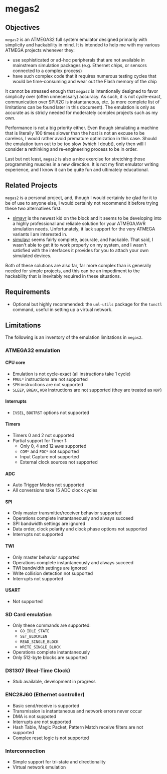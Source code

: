 megas2
======


Objectives
----------

`megas2` is an ATMEGA32 full system emulator designed primarily with simplicity
and hackability in mind. It is intended to help me with my various ATMEGA
projects whenever they:

* use sophisticated or ad-hoc peripherals that are not available in mainstream
  simulation packages (e.g. Ethernet chips, or sensors connected to a complex
  process)
* have such complex code that it requires numerous testing cycles that would be
  time-consuming and wear out the Flash memory of the chip

It cannot be stressed enough that `megas2` is intentionally designed to favor
simplicity over (often unnecessary) accuracy. As such, it is not cycle-exact,
communication over SPI/I2C is instantaneous, etc. (a more complete list of
limitations can be found later in this document). The emulation is only as
accurate as is stricly needed for moderately complex projects such as my own.

Performance is not a big priority either. Even though simulating a machine
that is literally 100 times slower than the host is not an excuse to be
careless, I would rather avoid premature optimization in this case. Should the
emulation turn out to be too slow (which I doubt), only then will I consider a
rethinking and re-engineering process to be in order.

Last but not least, `megas2` is also a nice exercise for stretching those
programming muscles in a new direction. It is not my first emulator writing
experience, and I know it can be quite fun and ultimately educational.


Related Projects
----------------

`megas2` is a personal project, and, though I would certainly be glad for it
to be of use to anyone else, I would certainly not recommend it before trying
these two alternatives first:

* [simavr](http://gitorious.org/simavr) is the newest kid on the block and it
  seems to be developing into a highly professional and reliable solution for
  your ATMEGA/AVR simulation needs. Unfortunately, it lack support for the very
  ATMEGA variants I am interested in.
* [simulavr](http://savannah.nongnu.org/projects/simulavr) seems fairly
  complete, accurate, and hackable. That said, I wasn't able to get it to work
  properly on my system, and I wasn't satisfied with the interfaces it provides
  for you to attach your own simulated devices.

Both of these solutions are also far, far more complex than is generally needed
for simple projects, and this can be an impediment to the hackability that is
inevitably required in these situations.


Requirements
------------

* Optional but highly recommended: the `uml-utils` package for the `tunctl`
  command, useful in setting up a virtual network.


Limitations
-----------

The following is an inventory of the emulation limitations in `megas2`.

### ATMEGA32 emulation

#### CPU core

* Emulation is not cycle-exact (all instructions take 1 cycle)
* `FMUL*` instructions are not supported
* `SPM` instructions are not supported
* `SLEEP`, `BREAK`, `WDR` instructions are not supported (they are treated as `NOP`)

#### Interrupts

* `IVSEL`, `BOOTRST` options not supported

#### Timers

* Timers 0 and 2 not supported
* Partial support for Timer 1:
    * Only 0, 4 and 12 `WGM`s supported
    * `COM*` and `FOC*` not supported
    * Input Capture not supported
    * External clock sources not supported

#### ADC

* Auto Trigger Modes not supported
* All conversions take 15 ADC clock cycles

#### SPI

* Only master transmitter/receiver behavior supported
* Operations complete instantaneously and always succeed
* SPI bandwidth settings are ignored
* Data order, clock polarity and clock phase options not supported
* Interrupts not supported

#### TWI

* Only master behavior supported
* Operations complete instantaneously and always succeed
* TWI bandwidth settings are ignored
* Write collision detection not supported
* Interrupts not supported

#### USART

* Not supported

### SD Card emulation

* Only these commands are supported:
    * `GO_IDLE_STATE`
    * `SET_BLOCKLEN`
    * `READ_SINGLE_BLOCK`
    * `WRITE_SINGLE_BLOCK`
* Operations complete instantaneously
* Only 512-byte blocks are supported

### DS1307 (Real-Time Clock)

* Stub available, development in progress

### ENC28J60 (Ethernet controller)

* Basic send/receive is supported
* Transmission is instantaneous and network errors never occur
* DMA is not suppoted
* Interrupts are not supported
* Hash Table, Magic Packet, Pattern Match receive filters are not supported
* Complex reset logic is not supported

### Interconnection

* Simple support for tri-state and directionality
* Virtual network emulation
